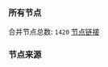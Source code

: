 ### 所有节点
合并节点总数: `1420`
[节点链接](https://raw.githubusercontent.com/rzhy1/11/master/sub/sub_merge_base64.txt)

### 节点来源

